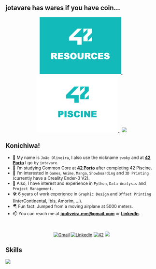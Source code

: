 <!---
DESCRIPTION
--->
## jotavare has wares if you have coin...

<p float="left" align="center">
  <a href="https://github.com/jotavare/42-resources">
    <img src="https://github.com/jotavare/jotavare/blob/main/42_resources.png" width="270"/>
  </a>
  &nbsp;
  <a href="https://github.com/jotavare/42-piscine">
    <img src="https://github.com/jotavare/jotavare/blob/main/42_piscine.png" width="270"/>
  </a>
  &nbsp;
  <a href="https://github.com/jotavare/42-common-core">
    <img src="https://github.com/jotavare/jotavare/blob/main/42_cursus.png" width="270"/>
  </a>
</p>

## Konichiwa!

- 👋 My name is `João Oliveira`, I also use the nickname `swoky` and at [**42 Porto**](https://www.42porto.com) I go by `jotavare`.
- 🌱 I’m studying Common Core at [**42 Porto**](https://www.42porto.com) after completing 42 Piscine.
- 👀 I’m interested in `Games`, `Anime`, `Manga`, `Snowboarding` and `3D Printing` (currently have a Creality Ender-3 V2).
- 🚀 Also, I have interest and experience in `Python`, `Data Analysis` and `Project Management`.
- 🛠️ 6 years of work experience in `Graphic Design` and `Offset Printing` (InterContinental, Ibis, Amorim, ...).
- 🪂 Fun fact: Jumped from a moving airplane at 5000 meters.
- 📫 You can reach me at **jpoliveira.mm@gmail.com** or [**LinkedIn**](https://www.linkedin.com/in/joaoptoliveira/).

<!---
SMALL ICONS
--->
<br/>
<p align="center">
<a href='mailto:jpoliveira.mm@gmail.com' target="_blank"><img alt='Gmail' src='https://img.shields.io/badge/Gmail-100000?style=flat&logo=Gmail&logoColor=white&labelColor=EA4335&color=EA4335'/></a>
</a>
<a href='https://www.linkedin.com/in/joaoptoliveira' target="_blank"><img alt='Linkedin' src='https://img.shields.io/badge/LinkedIn-100000?style=flat&logo=Linkedin&logoColor=white&labelColor=0A66C2&color=0A66C2'/></a>
</a>
<a href='https://profile.intra.42.fr/users/jotavare' target="_blank"><img alt='42' src='https://img.shields.io/badge/42_Porto-100000?style=flat&logo=42&logoColor=white&labelColor=000000&color=000000'/></a>
</a>
<img src="https://komarev.com/ghpvc/?username=jotavare&style=flat&color=orange"></a>
</a>
</p>

<!---
BIG ICONS
--->
## Skills
<p align="left">
  <a href="https://skillicons.dev">
    <img src="https://skillicons.dev/icons?i=c,html,css,python,php,git,github,bash,linux,mysql,atom,emacs,idea,vim,vscode,ai,ps,au,sketchup,autocad,markdown,stackoverflow,wordpress" />
  </a>
</p>

<!---
jotavare/jotavare is a ✨ special ✨ repository because its `README.md` (this file) appears on your GitHub profile.
You can click the Preview link to take a look at your changes.
--->
